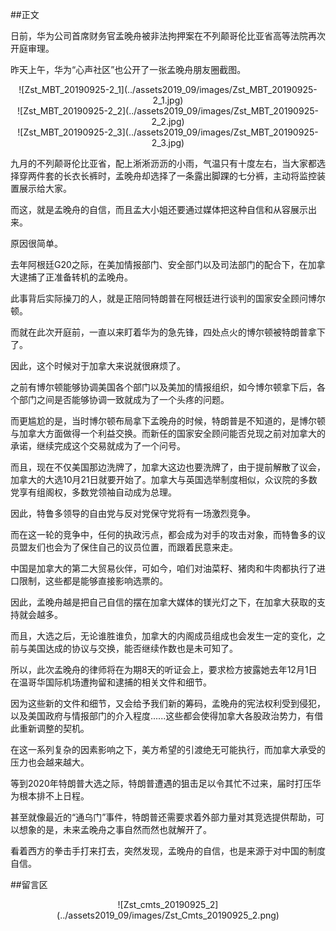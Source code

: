 ##正文

日前，华为公司首席财务官孟晚舟被非法拘押案在不列颠哥伦比亚省高等法院再次开庭审理。

昨天上午，华为“心声社区”也公开了一张孟晚舟朋友圈截图。

 <div align="center">![Zst_MBT_20190925-2_1](../assets2019_09/images/Zst_MBT_20190925-2_1.jpg)</div>
 <div align="center">![Zst_MBT_20190925-2_2](../assets2019_09/images/Zst_MBT_20190925-2_2.jpg)</div>
 <div align="center">![Zst_MBT_20190925-2_3](../assets2019_09/images/Zst_MBT_20190925-2_3.jpg)</div>

九月的不列颠哥伦比亚省，配上淅淅沥沥的小雨，气温只有十度左右，当大家都选择穿两件套的长衣长裤时，孟晚舟却选择了一条露出脚踝的七分裤，主动将监控装置展示给大家。

而这，就是孟晚舟的自信，而且孟大小姐还要通过媒体把这种自信和从容展示出来。

原因很简单。

去年阿根廷G20之际，在美加情报部门、安全部门以及司法部门的配合下，在加拿大逮捕了正准备转机的孟晚舟。

此事背后实际操刀的人，就是正陪同特朗普在阿根廷进行谈判的国家安全顾问博尔顿。

而就在此次开庭前，一直以来盯着华为的急先锋，四处点火的博尔顿被特朗普拿下了。

因此，这个时候对于加拿大来说就很麻烦了。

之前有博尔顿能够协调美国各个部门以及美加的情报组织，如今博尔顿拿下后，各个部门之间是否能够协调一致就成为了一个头疼的问题。

而更尴尬的是，当时博尔顿布局拿下孟晚舟的时候，特朗普是不知道的，是博尔顿与加拿大方面做得一个利益交换。而新任的国家安全顾问能否兑现之前对加拿大的承诺，继续完成这个交易就成为了一个问号。

而且，现在不仅美国那边洗牌了，加拿大这边也要洗牌了，由于提前解散了议会，加拿大的大选10月21日就要开始了。加拿大与英国选举制度相似，众议院的多数党享有组阁权，多数党领袖自动成为总理。

因此，特鲁多领导的自由党与反对党保守党将有一场激烈竞争。

而在这一轮的竞争中，任何的执政污点，都会成为对手的攻击对象，而特鲁多的议员盟友们也会为了保住自己的议员位置，而跟着民意来走。

中国是加拿大的第二大贸易伙伴，可如今，咱们对油菜籽、猪肉和牛肉都执行了进口限制，这些都是能够直接影响选票的。

因此，孟晚舟越是把自己自信的摆在加拿大媒体的镁光灯之下，在加拿大获取的支持就会越多。

而且，大选之后，无论谁胜谁负，加拿大的内阁成员组成也会发生一定的变化，之前与美国达成的协议与交换，能否继续作数也是未可知了。

所以，此次孟晚舟的律师将在为期8天的听证会上，要求检方披露她去年12月1日在温哥华国际机场遭拘留和逮捕的相关文件和细节。

因为这些新的文件和细节，又会给予我们新的筹码，孟晚舟的宪法权利受到侵犯，以及美国政府与情报部门的介入程度......这些都会使得加拿大各股政治势力，有借此重新调整的契机。

在这一系列复杂的因素影响之下，美方希望的引渡绝无可能执行，而加拿大承受的压力也会越来越大。

等到2020年特朗普大选之际，特朗普遭遇的狙击足以令其忙不过来，届时打压华为根本排不上日程。

甚至就像最近的“通乌门”事件，特朗普还需要求着外部力量对其竞选提供帮助，可以想象的是，未来孟晚舟之事自然而然也就解开了。

看着西方的拳击手打来打去，突然发现，孟晚舟的自信，也是来源于对中国的制度自信。

##留言区
 <div align="center">![Zst_cmts_20190925_2](../assets2019_09/images/Zst_Cmts_20190925_2.png)</div>
